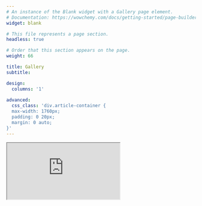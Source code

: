 ```yaml
---
# An instance of the Blank widget with a Gallery page element.
# Documentation: https://wowchemy.com/docs/getting-started/page-builder/
widget: blank

# This file represents a page section.
headless: true

# Order that this section appears on the page.
weight: 66

title: Gallery
subtitle:

design:
  columns: '1'
  
advanced:
  css_class: 'div.article-container {
  max-width: 1760px;
  padding: 0 20px;
  margin: 0 auto;
}'
---
```



<!-- Import the component -->
<script type="module" src="https://unpkg.com/@google/model-viewer/dist/model-viewer.min.js"></script>

<!-- Use it like any other HTML element -->
<model-viewer alt="Neil Armstrong's Spacesuit from the Smithsonian Digitization Programs Office and National Air and Space Museum" src="shared-assets/models/NeilArmstrong.glb" ar environment-image="shared-assets/environments/moon_1k.hdr" poster="shared-assets/models/NeilArmstrong.webp" shadow-intensity="1" camera-controls touch-action="pan-y"></model-viewer>

<iframe src="https://modelviewer.dev/examples/twitter/player.html?src=https://modelviewer.dev/shared-assets/models/NeilArmstrong.glb&poster=https://modelviewer.dev/shared-assets/models/NeilArmstrongPoster.webp&alt=Neil%20Armstrong%27s%20Spacesuit%20from%20the%20Smithsonian%20Digitization%20Programs%20Office%20and%20National%20Air%20and%20Space%20Museum&environmentImage=https%3A%2F%2Fmodelviewer.dev%2Fshared-assets%2Fenvironments%2Fmoon_1k.hdr"></iframe>
